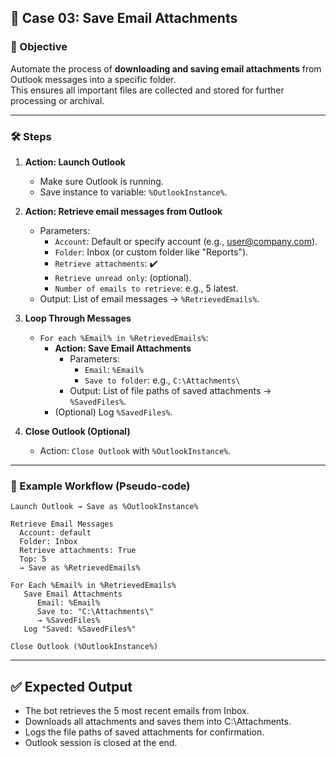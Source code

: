 ## 🔹 Case 03: Save Email Attachments

### 🎯 Objective
Automate the process of **downloading and saving email attachments** from Outlook messages into a specific folder.  
This ensures all important files are collected and stored for further processing or archival.

---

### 🛠️ Steps

1. **Action: Launch Outlook**
   - Make sure Outlook is running.  
   - Save instance to variable: `%OutlookInstance%`.

2. **Action: Retrieve email messages from Outlook**
   - Parameters:
     - `Account`: Default or specify account (e.g., user@company.com).
     - `Folder`: Inbox (or custom folder like "Reports").
     - `Retrieve attachments`: ✔️  
     - `Retrieve unread only`: (optional).
     - `Number of emails to retrieve`: e.g., 5 latest.
   - Output: List of email messages → `%RetrievedEmails%`.

3. **Loop Through Messages**
   - `For each %Email% in %RetrievedEmails%`:
     - **Action: Save Email Attachments**
       - Parameters:
         - `Email`: `%Email%`
         - `Save to folder`: e.g., `C:\Attachments\`
       - Output: List of file paths of saved attachments → `%SavedFiles%`.
     - (Optional) Log `%SavedFiles%`.

4. **Close Outlook (Optional)**
   - Action: `Close Outlook` with `%OutlookInstance%`.

---

### 📂 Example Workflow (Pseudo-code)
```plaintext
Launch Outlook → Save as %OutlookInstance%

Retrieve Email Messages
  Account: default
  Folder: Inbox
  Retrieve attachments: True
  Top: 5
  → Save as %RetrievedEmails%

For Each %Email% in %RetrievedEmails%
   Save Email Attachments
      Email: %Email%
      Save to: "C:\Attachments\"
      → %SavedFiles%
   Log "Saved: %SavedFiles%"

Close Outlook (%OutlookInstance%)
```

---

## ✅ Expected Output
- The bot retrieves the 5 most recent emails from Inbox.
- Downloads all attachments and saves them into C:\Attachments\.
- Logs the file paths of saved attachments for confirmation.
- Outlook session is closed at the end.

